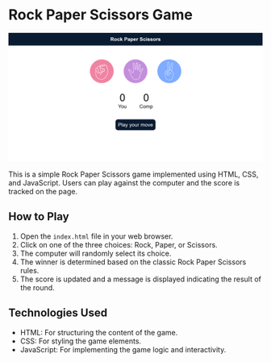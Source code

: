 # Rock Paper Scissors Game
<img src="./images/RockPaperScissors.png">

This is a simple Rock Paper Scissors game implemented using HTML, CSS, and JavaScript.  Users can play against the computer and the score is tracked on the page.

## How to Play

1. Open the `index.html` file in your web browser.
2. Click on one of the three choices: Rock, Paper, or Scissors.
3. The computer will randomly select its choice.
4. The winner is determined based on the classic Rock Paper Scissors rules.
5. The score is updated and a message is displayed indicating the result of the round.

## Technologies Used

- HTML: For structuring the content of the game.
- CSS: For styling the game elements.
- JavaScript: For implementing the game logic and interactivity.
